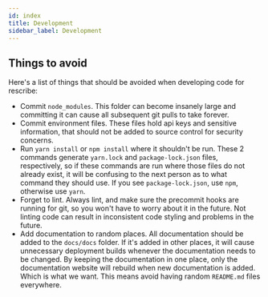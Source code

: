 ```yaml
---
id: index
title: Development
sidebar_label: Development
---
```


## Things to avoid

Here's a list of things that should be avoided when developing code for rescribe:

- Commit `node_modules`. This folder can become insanely large and committing it can cause all subsequent git pulls to take forever.
- Commit environment files. These files hold api keys and sensitive information, that should not be added to source control for security concerns.
- Run `yarn install` or `npm install` where it shouldn't be run. These 2 commands generate `yarn.lock` and `package-lock.json` files, respectively, so if these commands are run where those files do not already exist, it will be confusing to the next person as to what command they should use. If you see `package-lock.json`, use `npm`, otherwise use `yarn`.
- Forget to lint. Always lint, and make sure the precommit hooks are running for git, so you won't have to worry about it in the future. Not linting code can result in inconsistent code styling and problems in the future.
- Add documentation to random places. All documentation should be added to the `docs/docs` folder. If it's added in other places, it will cause unnecessary deployment builds whenever the documentation needs to be changed. By keeping the documentation in one place, only the documentation website will rebuild when new documentation is added. Which is what we want. This means avoid having random `README.md` files everywhere.
